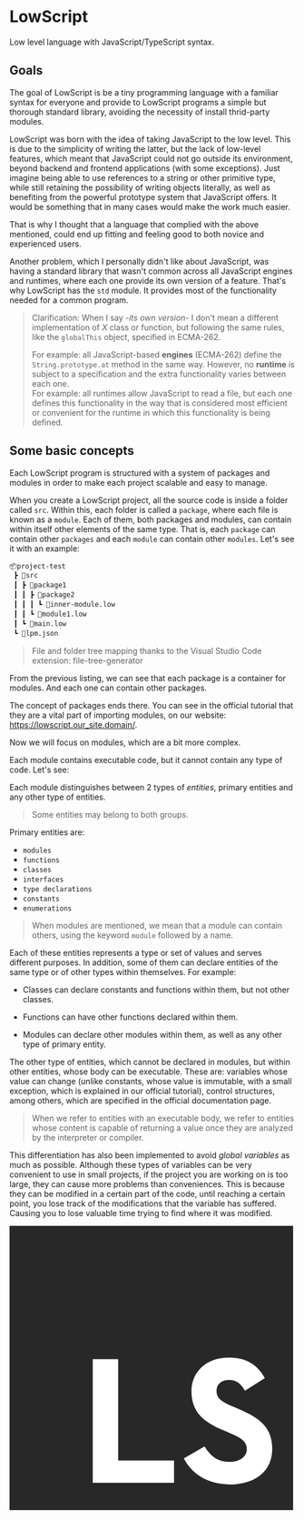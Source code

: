 # LowScript

Low level language with JavaScript/TypeScript syntax.

## Goals

The goal of LowScript is be a tiny programming language with a familiar syntax for everyone and provide to LowScript programs a simple but thorough standard library, avoiding the necessity of install thrid-party modules.

LowScript was born with the idea of ​​taking JavaScript to the low level. This is due to the simplicity of writing the latter, but the lack of low-level features, which meant that JavaScript could not go outside its environment, beyond backend and frontend applications (with some exceptions).
Just imagine being able to use references to a string or other primitive type, while still retaining the possibility of writing objects literally, as well as benefiting from the powerful prototype system that JavaScript offers. It would be something that in many cases would make the work much easier.

That is why I thought that a language that complied with the above mentioned, could end up fitting and feeling good to both novice and experienced users.

Another problem, which I personally didn't like about JavaScript, was having a standard library that wasn't common across all JavaScript engines and runtimes, where each one provide its own version of a feature. That's why LowScript has the `std` module. It provides most of the functionality needed for a common program.

> Clarification: When I say _-its own version-_ I don't mean a different implementation of _X_ class or function, but following the same rules, like the `globalThis` object, specified in ECMA-262.
>
> For example: all JavaScript-based **engines** (ECMA-262) define the `String.prototype.at` method in the same way. However, no **runtime** is subject to a specification and the extra functionality varies between each one.</br>
> For example: all runtimes allow JavaScript to read a file, but each one defines this functionality in the way that is considered most efficient or convenient for the runtime in which this functionality is being defined.

## Some basic concepts

Each LowScript program is structured with a system of packages and modules in order to make each project scalable and easy to manage.

When you create a LowScript project, all the source code is inside a folder called `src`. Within this, each folder is called a `package`, where each file is known as a `module`. Each of them, both packages and modules, can contain within itself other elements of the same type. That is, each `package` can contain other `packages` and each `module` can contain other `modules`. Let's see it with an example:

```txt
📦project-test
 ┣ 📂src
 ┃ ┣ 📂package1
 ┃ ┃ ┣ 📂package2
 ┃ ┃ ┃ ┗ 📜inner-module.low
 ┃ ┃ ┗ 📜module1.low
 ┃ ┗ 📜main.low
 ┗ 📜lpm.json
```

> File and folder tree mapping thanks to the Visual Studio Code extension: file-tree-generator

From the previous listing, we can see that each package is a container for modules. And each one can contain other packages.

The concept of packages ends there. You can see in the official tutorial that they are a vital part of importing modules, on our website: https://lowscript.our_site.domain/.

Now we will focus on modules, which are a bit more complex.

Each module contains executable code, but it cannot contain any type of code. Let's see:

Each module distinguishes between 2 types of _entities_, primary entities and any other type of entities.

> Some entities may belong to both groups.

Primary entities are:

- `modules`
- `functions`
- `classes`
- `interfaces`
- `type declarations`
- `constants`
- `enumerations`

> When modules are mentioned, we mean that a module can contain others, using the keyword `module` followed by a name.

Each of these entities represents a type or set of values ​​and serves different purposes. In addition, some of them can declare entities of the same type or of other types within themselves.
For example:

- Classes can declare constants and functions within them, but not other classes.

- Functions can have other functions declared within them.

- Modules can declare other modules within them, as well as any other type of primary entity.

The other type of entities, which cannot be declared in modules, but within other entities, whose body can be executable. These are: variables whose value can change (unlike constants, whose value is immutable, with a small exception, which is explained in our official tutorial), control structures, among others, which are specified in the official documentation page.

> When we refer to entities with an executable body, we refer to entities whose content is capable of returning a value once they are analyzed by the interpreter or compiler.

This differentiation has also been implemented to avoid _global variables_ as much as possible. Although these types of variables can be very convenient to use in small projects, if the project you are working on is too large, they can cause more problems than conveniences. This is because they can be modified in a certain part of the code, until reaching a certain point, you lose track of the modifications that the variable has suffered. Causing you to lose valuable time trying to find where it was modified.

![LowScriptLogo](./LowScriptLogo.jpg)
